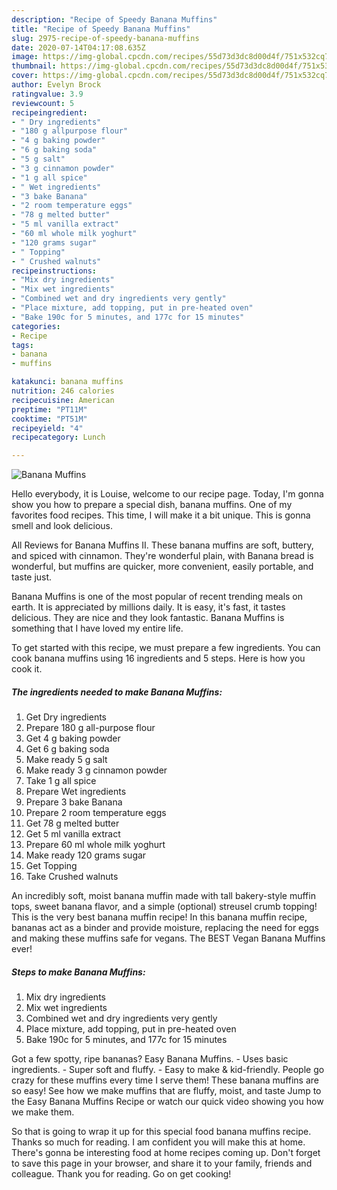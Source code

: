 ```yaml
---
description: "Recipe of Speedy Banana Muffins"
title: "Recipe of Speedy Banana Muffins"
slug: 2975-recipe-of-speedy-banana-muffins
date: 2020-07-14T04:17:08.635Z
image: https://img-global.cpcdn.com/recipes/55d73d3dc8d00d4f/751x532cq70/banana-muffins-recipe-main-photo.jpg
thumbnail: https://img-global.cpcdn.com/recipes/55d73d3dc8d00d4f/751x532cq70/banana-muffins-recipe-main-photo.jpg
cover: https://img-global.cpcdn.com/recipes/55d73d3dc8d00d4f/751x532cq70/banana-muffins-recipe-main-photo.jpg
author: Evelyn Brock
ratingvalue: 3.9
reviewcount: 5
recipeingredient:
- " Dry ingredients"
- "180 g allpurpose flour"
- "4 g baking powder"
- "6 g baking soda"
- "5 g salt"
- "3 g cinnamon powder"
- "1 g all spice"
- " Wet ingredients"
- "3 bake Banana"
- "2 room temperature eggs"
- "78 g melted butter"
- "5 ml vanilla extract"
- "60 ml whole milk yoghurt"
- "120 grams sugar"
- " Topping"
- " Crushed walnuts"
recipeinstructions:
- "Mix dry ingredients"
- "Mix wet ingredients"
- "Combined wet and dry ingredients very gently"
- "Place mixture, add topping, put in pre-heated oven"
- "Bake 190c for 5 minutes, and 177c for 15 minutes"
categories:
- Recipe
tags:
- banana
- muffins

katakunci: banana muffins 
nutrition: 246 calories
recipecuisine: American
preptime: "PT11M"
cooktime: "PT51M"
recipeyield: "4"
recipecategory: Lunch

---
```



![Banana Muffins](https://img-global.cpcdn.com/recipes/55d73d3dc8d00d4f/751x532cq70/banana-muffins-recipe-main-photo.jpg)

Hello everybody, it is Louise, welcome to our recipe page. Today, I'm gonna show you how to prepare a special dish, banana muffins. One of my favorites food recipes. This time, I will make it a bit unique. This is gonna smell and look delicious.

All Reviews for Banana Muffins II. These banana muffins are soft, buttery, and spiced with cinnamon. They&#39;re wonderful plain, with Banana bread is wonderful, but muffins are quicker, more convenient, easily portable, and taste just.

Banana Muffins is one of the most popular of recent trending meals on earth. It is appreciated by millions daily. It is easy, it's fast, it tastes delicious. They are nice and they look fantastic. Banana Muffins is something that I have loved my entire life.


To get started with this recipe, we must prepare a few ingredients. You can cook banana muffins using 16 ingredients and 5 steps. Here is how you cook it.

<!--inarticleads1-->

##### The ingredients needed to make Banana Muffins:

1. Get  Dry ingredients
1. Prepare 180 g all-purpose flour
1. Get 4 g baking powder
1. Get 6 g baking soda
1. Make ready 5 g salt
1. Make ready 3 g cinnamon powder
1. Take 1 g all spice
1. Prepare  Wet ingredients
1. Prepare 3 bake Banana
1. Prepare 2 room temperature eggs
1. Get 78 g melted butter
1. Get 5 ml vanilla extract
1. Prepare 60 ml whole milk yoghurt
1. Make ready 120 grams sugar
1. Get  Topping
1. Take  Crushed walnuts


An incredibly soft, moist banana muffin made with tall bakery-style muffin tops, sweet banana flavor, and a simple (optional) streusel crumb topping! This is the very best banana muffin recipe! In this banana muffin recipe, bananas act as a binder and provide moisture, replacing the need for eggs and making these muffins safe for vegans. The BEST Vegan Banana Muffins ever! 

<!--inarticleads2-->

##### Steps to make Banana Muffins:

1. Mix dry ingredients
1. Mix wet ingredients
1. Combined wet and dry ingredients very gently
1. Place mixture, add topping, put in pre-heated oven
1. Bake 190c for 5 minutes, and 177c for 15 minutes


Got a few spotty, ripe bananas? Easy Banana Muffins. - Uses basic ingredients. - Super soft and fluffy. - Easy to make &amp; kid-friendly. People go crazy for these muffins every time I serve them! These banana muffins are so easy! See how we make muffins that are fluffy, moist, and taste Jump to the Easy Banana Muffins Recipe or watch our quick video showing you how we make them. 

So that is going to wrap it up for this special food banana muffins recipe. Thanks so much for reading. I am confident you will make this at home. There's gonna be interesting food at home recipes coming up. Don't forget to save this page in your browser, and share it to your family, friends and colleague. Thank you for reading. Go on get cooking!

